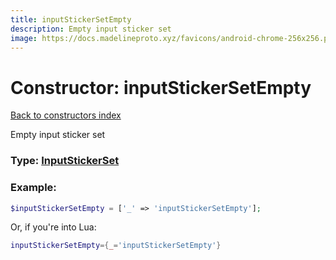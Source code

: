 ```yaml
---
title: inputStickerSetEmpty
description: Empty input sticker set
image: https://docs.madelineproto.xyz/favicons/android-chrome-256x256.png
---
```

# Constructor: inputStickerSetEmpty  
[Back to constructors index](index.md)



Empty input sticker set




### Type: [InputStickerSet](../types/InputStickerSet.md)


### Example:

```php
$inputStickerSetEmpty = ['_' => 'inputStickerSetEmpty'];
```  


Or, if you're into Lua:

```lua
inputStickerSetEmpty={_='inputStickerSetEmpty'}

```


